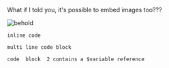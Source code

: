 What if I told you, it's possible to embed images too???

![behold](variant.png "an image")

`inline code`

``
multi
line
code
block
``

``
code 
block 
2
contains a $variable reference
``